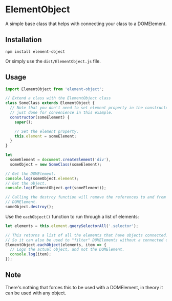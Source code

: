 # ElementObject
A simple base class that helps with connecting your class to a DOMElement.


## Installation
```
npm install element-object
```
Or simply use the `dist/ElementObject.js` file.


## Usage
```js
import ElementObject from 'element-object';

// Extend a class with the ElementObject class
class SomeClass extends ElementObject {
  // Note that you don't need to set element property in the constructor, it's
  // just done for convenience in this example.
  constructor(someElement) {
    super();

    // Set the element property.
    this.element = someElement;
  }
}

let
  someElement = document.createElement('div'),
  someObject = new SomeClass(someElement);

// Get the DOMElement.
console.log(someObject.element);
// Get the object.
console.log(ElementObject.get(someElement));

// Calling the destroy function will remove the references to and from the
// DOMElement.
someObject.destroy();
```

Use the `eachObject()` function to run through a list of elements:
```js
let elements = this.element.querySelectorAll('.selector');

// This returns a list of all the elements that have objects connected.
// So it can also be used to "filter" DOMElements without a connected object.
ElementObject.eachObject(elements, item => {
  // Logs the actual object, and not the DOMElement.
  console.log(item);
});
```

## Note
There's nothing that forces this to be used with a DOMElement, in theory it can
be used with any object.
